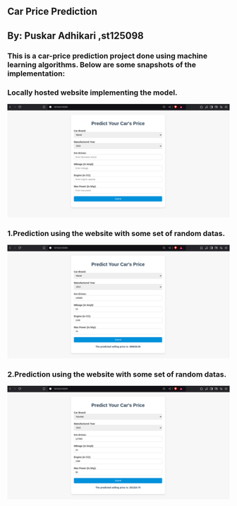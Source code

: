 ## Car Price Prediction
## By: Puskar Adhikari ,st125098

### This is a car-price prediction project done using machine learning algorithms. Below are some snapshots of the implementation:

### Locally hosted website implementing the model.
![alt text](images/empty.png)


### 1.Prediction using the website with some set of random datas.
![alt text](images/predicted_1.png)


### 2.Prediction using the website with some set of random datas.
![alt text](images/pred_2.png)